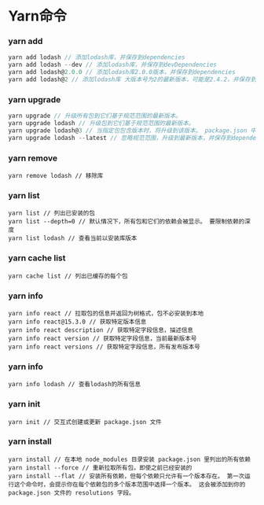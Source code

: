 # Yarn命令

### yarn add

```js
yarn add lodash // 添加lodash库，并保存到dependencies
yarn add lodash --dev // 添加lodash库，并保存到devDependencies
yarn add lodash@2.0.0 // 添加lodash库2.0.0版本，并保存到dependencies
yarn add lodash@2 // 添加lodash库 大版本号为2的最新版本，可能是2.4.2，并保存到dependencies
```


### yarn upgrade
```js
yarn upgrade // 升级所有包到它们基于规范范围的最新版本。
yarn upgrade lodash // 升级包到它们基于规范范围的最新版本。
yarn upgrade lodash@3 // 当指定包包含版本时，将升级到该版本。 package.json 中指明的依赖也将同时更改为指定的版本。 
yarn upgrade lodash --latest // 忽略规范范围，升级到最新版本，并保存到dependencies
```


### yarn remove
```
yarn remove lodash // 移除库 
```


### yarn list
```
yarn list // 列出已安装的包
yarn list --depth=0 // 默认情况下，所有包和它们的依赖会被显示。 要限制依赖的深度
yarn list lodash // 查看当前以安装库版本
``` 


### yarn cache list
```
yarn cache list // 列出已缓存的每个包
```


### yarn info
```
yarn info react // 拉取包的信息并返回为树格式，包不必安装到本地
yarn info react@15.3.0 // 获取特定版本信息
yarn info react description // 获取特定字段信息，描述信息
yarn info react version // 获取特定字段信息，当前最新版本号
yarn info react versions // 获取特定字段信息，所有发布版本号
```


### yarn info
```
yarn info lodash // 查看lodash的所有信息
```


### yarn init
```
yarn init // 交互式创建或更新 package.json 文件
```

### yarn install
```
yarn install // 在本地 node_modules 目录安装 package.json 里列出的所有依赖
yarn install --force // 重新拉取所有包，即使之前已经安装的
yarn install --flat // 安装所有依赖，但每个依赖只允许有一个版本存在。 第一次运行这个命令时，会提示你在每个依赖包的多个版本范围中选择一个版本。 这会被添加到你的 package.json 文件的 resolutions 字段。
```

